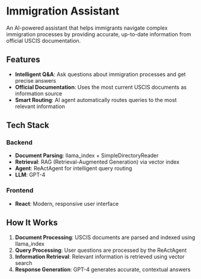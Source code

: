# Immigration Assistant

An AI-powered assistant that helps immigrants navigate complex immigration processes by providing accurate, up-to-date information from official USCIS documentation.

## Features

- **Intelligent Q&A**: Ask questions about immigration processes and get precise answers
- **Official Documentation**: Uses the most current USCIS documents as information source
- **Smart Routing**: AI agent automatically routes queries to the most relevant information

## Tech Stack

### Backend
- **Document Parsing**: llama_index + SimpleDirectoryReader
- **Retrieval**: RAG (Retrieval-Augmented Generation) via vector index
- **Agent**: ReActAgent for intelligent query routing
- **LLM**: GPT-4

### Frontend
- **React**: Modern, responsive user interface

## How It Works

1. **Document Processing**: USCIS documents are parsed and indexed using llama_index
2. **Query Processing**: User questions are processed by the ReActAgent
3. **Information Retrieval**: Relevant information is retrieved using vector search
4. **Response Generation**: GPT-4 generates accurate, contextual answers
